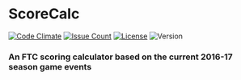 # ScoreCalc
[![Code Climate](https://codeclimate.com/github/FTC-5159/ScoreCalc/badges/gpa.svg)](https://codeclimate.com/github/FTC-5159/ScoreCalc)
[![Issue Count](https://codeclimate.com/github/FTC-5159/ScoreCalc/badges/issue_count.svg)](https://codeclimate.com/github/FTC-5159/ScoreCalc)
[![License](https://img.shields.io/badge/License-cc--by--nc--sa-blue.svg?style=flat-square)](https://github.com/FTC-5159/ScoreCalc/blob/gh-pages/LICENSE)
![Version](https://img.shields.io/badge/Version-0.0%20dev-yellow.svg)
### An FTC scoring calculator based on the current 2016-17 season game events
